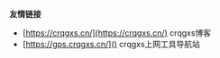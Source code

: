 **友情链接**
- [https://crqgxs.cn/](https://crqgxs.cn/) crqgxs博客
- [https://gps.crqgxs.cn/]() crqgxs上网工具导航站

